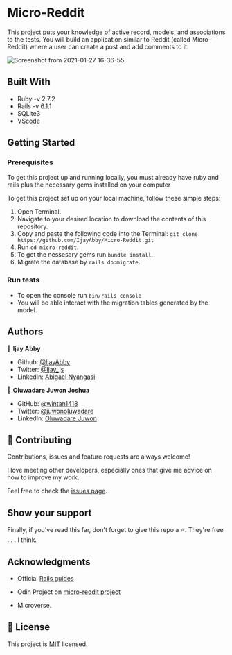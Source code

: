 
# Micro-Reddit
This project puts your knowledge of active record, models, and associations to the tests. You will build an application similar to Reddit (called Micro-Reddit) where a user can create a post and add comments to it.

![Screenshot from 2021-01-27 16-36-55](https://user-images.githubusercontent.com/43843720/105998882-1fe3af00-60be-11eb-8190-e06d3eaf8ff8.png)

## Built With

   * Ruby -v 2.7.2
   * Rails -v 6.1.1
   * SQLite3
   * VScode
   
## Getting Started

### Prerequisites
To get this project up and running locally, you must already have ruby and rails plus the necessary gems installed on your computer

To get this project set up on your local machine, follow these simple steps:

 1. Open Terminal.
 2. Navigate to your desired location to download the contents of this repository.
 3. Copy and paste the following code into the Terminal: ``git clone https://github.com/IjayAbby/Micro-Reddit.git``
 4. Run ``cd micro-reddit``.
 5. To get the nessesary gems run ``bundle install``.
 6. Migrate the database by ``rails db:migrate``.

### Run tests

 *   To open the console run ``bin/rails console``
 *   You will be able interact with the migration tables generated by the model.
 
 ## Authors

👤 **Ijay Abby**

- Github: [@IjayAbby](https://github.com/IjayAbby)
- Twitter: [@Ijay_js](https://twitter.com/Ijay_js)
- LinkedIn: [Abigael Nyangasi](https://www.linkedin.com/in/ijayabby4/)

👤 **Oluwadare Juwon Joshua**

- GitHub: [@wintan1418](https://github.com/wintan1418)
- Twitter: [@juwonoluwadare](https://twitter.com/oluwadarejuwon)
- LinkedIn: [Oluwadare Juwon](https://www.linkedin.com/in/oluwadare-juwon-048a391a8/)

## 🤝 Contributing

Contributions, issues and feature requests are always welcome!

I love meeting other developers, especially ones that give me advice on how to improve my work.

Feel free to check the [issues page](https://github.com/IjayAbby/Micro-Reddit/issues).

## Show your support

Finally, if you've read this far, don't forget to give this repo a ⭐️. They're free . . . I think.

## Acknowledgments

- Official [Rails guides](https://guides.rubyonrails.org/index.html) 

- Odin Project on [micro-reddit project](https://www.theodinproject.com/courses/ruby-on-rails/lessons/building-with-active-record-ruby-on-rails#your-task)

- MIcroverse.

## 📝 License

This project is [MIT](https://github.com/IjayAbby/Micro-Reddit/blob/reddit/LICENSE) licensed.

   
